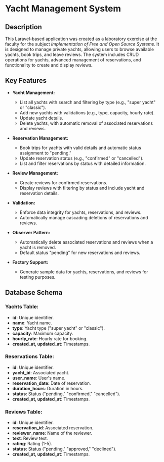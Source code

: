 # Yacht Management System

## Description
This Laravel-based application was created as a laboratory exercise at the faculty for the subject *Implementation of Free and Open Source Systems*. It is designed to manage private yachts, allowing users to browse available yachts, book trips, and leave reviews. The system includes CRUD operations for yachts, advanced management of reservations, and functionality to create and display reviews.

## Key Features
- **Yacht Management:**
  - List all yachts with search and filtering by type (e.g., "super yacht" or "classic").
  - Add new yachts with validations (e.g., type, capacity, hourly rate).
  - Update yacht details.
  - Delete yachts, with automatic removal of associated reservations and reviews.

- **Reservation Management:**
  - Book trips for yachts with valid details and automatic status assignment to "pending."
  - Update reservation status (e.g., "confirmed" or "cancelled").
  - List and filter reservations by status with detailed information.

- **Review Management:**
  - Create reviews for confirmed reservations.
  - Display reviews with filtering by status and include yacht and reservation details.

- **Validation:**
  - Enforce data integrity for yachts, reservations, and reviews.
  - Automatically manage cascading deletions of reservations and reviews.

- **Observer Pattern:**
  - Automatically delete associated reservations and reviews when a yacht is removed.
  - Default status "pending" for new reservations and reviews.

- **Factory Support:**
  - Generate sample data for yachts, reservations, and reviews for testing purposes.

## Database Schema
### Yachts Table:
- **id**: Unique identifier.
- **name**: Yacht name.
- **type**: Yacht type ("super yacht" or "classic").
- **capacity**: Maximum capacity.
- **hourly_rate**: Hourly rate for booking.
- **created_at, updated_at**: Timestamps.

### Reservations Table:
- **id**: Unique identifier.
- **yacht_id**: Associated yacht.
- **user_name**: User's name.
- **reservation_date**: Date of reservation.
- **duration_hours**: Duration in hours.
- **status**: Status ("pending," "confirmed," "cancelled").
- **created_at, updated_at**: Timestamps.

### Reviews Table:
- **id**: Unique identifier.
- **reservation_id**: Associated reservation.
- **reviewer_name**: Name of the reviewer.
- **text**: Review text.
- **rating**: Rating (1-5).
- **status**: Status ("pending," "approved," "declined").
- **created_at, updated_at**: Timestamps.
